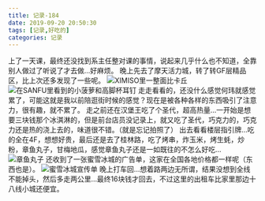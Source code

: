 ```yaml
---
title: 记录-184
date: 2019-09-20 20:50:30
tags: [记录,好吃的]
categories: 记录
---
```

上了一天课，最终还没找到系主任整对课的事情，说起来几乎什么也不知道，全靠别人做过了听说了才去做...好麻烦。
晚上先去了摩天活力城，转了转GF层精品区，比上次还多发现了一些呢。
![XIMISO里一整面比卡丘](/img/记录184-1.jpg)
![在SANFU里看到的小菠萝和高脚杯耳钉](/img/记录184-2.jpg)
走走看看的，还没什么感觉何玮就感觉累了，可能这就是我以前陪逛街时候的感觉？现在是被各种各样的东西吸引了注意力，很有趣，就不累了。
走之前还在汉堡王吃了个圣代，超高热量...一开始是想要三块钱那个冰淇淋的，但是前台店员没记录上，就又吃了圣代，巧克力的，巧克力还是热的浇上去的，味道很不错。（就是忘记拍照了）
出去看看楼层指引牌...吃的全在4F，想想好贵，最后还是去了桂林路，吃了烤串，炸玉米，烤生蚝，炒粉，章鱼丸子，甘梅地瓜，感觉章鱼丸子还是一如既往的不怎么好吃...
![章鱼丸子](/img/记录184-3.jpg)
还收到了一张蜜雪冰城的广告单，这家在全国各地价格都一样呢（东西也是）。
![蜜雪冰城宣传单](/img/记录184-4.jpg)
晚上打车回...想着路两边无所谓，结果没想到全线不能掉头，然后多走两公里...最终16块钱才回去，不过这里的出租车比家里那边十八线小城还便宜。